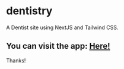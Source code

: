 # dentistry
A Dentist site using NextJS and Tailwind CSS.

<h2>You can visit the app: <a href='https://github.com/prasannakoirala58/dentistry'>Here!</a></h2>

Thanks!

